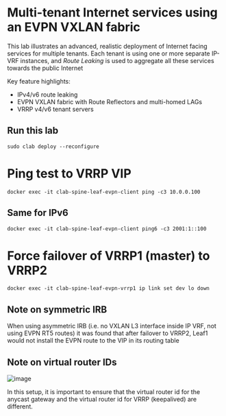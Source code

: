 # Multi-tenant Internet services using an EVPN VXLAN fabric

This lab illustrates an advanced, realistic deployment of Internet facing services for multiple tenants. Each tenant is using one or more separate IP-VRF instances, and *Route Leaking* is used to aggregate all these services towards the public Internet

Key feature highlights:
* IPv4/v6 route leaking
* EVPN VXLAN fabric with Route Reflectors and multi-homed LAGs
* VRRP v4/v6 tenant servers

## Run this lab
```
sudo clab deploy --reconfigure
```

# Ping test to VRRP VIP
```
docker exec -it clab-spine-leaf-evpn-client ping -c3 10.0.0.100
```

## Same for IPv6
```
docker exec -it clab-spine-leaf-evpn-client ping6 -c3 2001:1::100
```

# Force failover of VRRP1 (master) to VRRP2
```
docker exec -it clab-spine-leaf-evpn-vrrp1 ip link set dev lo down
```

## Note on symmetric IRB
When using asymmetric IRB (i.e. no VXLAN L3 interface inside IP VRF, not using EVPN RT5 routes) it was found that after failover to VRRP2, Leaf1 would not install the EVPN route to the VIP in its routing table

## Note on virtual router IDs
![image](https://github.com/jbemmel/srl-self-organizing/assets/2031627/27c47077-75b3-46de-9c2c-a619dc1b8246)

In this setup, it is important to ensure that the virtual router id for the anycast gateway and the virtual router id for VRRP (keepalived) are different.
